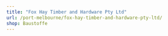 ```yaml
---
title: "Fox Hay Timber and Hardware Pty Ltd"
url: /port-melbourne/fox-hay-timber-and-hardware-pty-ltd/
shop: Baustoffe
---
```

